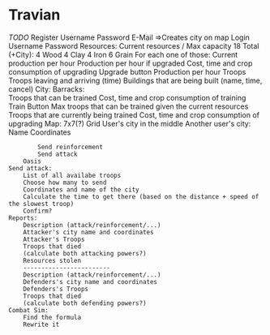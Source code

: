 # Travian
*TODO*
    Register
        Username
        Password
        E-Mail
        =>Creates city on map
    Login
        Username
        Password
    Resources:
        Current resources / Max capacity
        18 Total (+City):
            4 Wood
            4 Clay
            4 Iron
            6 Grain
            For each one of those:
                Current production per hour
                Production per hour if upgraded
                Cost, time and crop consumption of upgrading
                Upgrade button
        Production per hour
        Troops
        Troops leaving and arriving (time)
        Buildings that are being built (name, time, cancel)
    City:
        Barracks:        
            Troops that can be trained
                Cost, time and crop consumption of training
                Train Button
            Max troops that can be trained given the current resources
            Troops that are currently being trained
            Cost, time and crop consumption of upgrading
    Map:
        7x7(?) Grid
        User's city in the middle
        Another user's city:
            Name
            Coordinates

            Send reinforcement
            Send attack
        Oasis
    Send attack:
        List of all availabe troops
        Choose how many to send
        Coordinates and name of the city
        Calculate the time to get there (based on the distance + speed of the slowest troop)
        Confirm?
    Reports:
        Description (attack/reinforcement/...)
        Attacker's city name and coordinates
        Attacker's Troops
        Troops that died
        (calculate both attacking powers?)
        Resources stolen
        ------------------------
        Description (attack/reinforcement/...)
        Defenders's city name and coordinates
        Defenders's Troops
        Troops that died
        (calculate both defending powers?)
    Combat Sim:
        Find the formula
        Rewrite it
    
    
    
    



